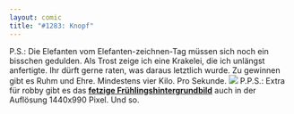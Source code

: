 ```yaml
---
layout: comic
title: "#1283: Knopf"
---
```


P.S.: 
Die Elefanten vom Elefanten-zeichnen-Tag müssen sich noch ein bisschen gedulden. Als Trost zeige ich eine Krakelei, die ich unlängst anfertigte. Ihr dürft gerne raten, was daraus letztlich wurde. Zu gewinnen gibt es Ruhm und Ehre. Mindestens vier Kilo. Pro Sekunde.
<img src="http://www.fonflatter.de/bilder/skizze.jpg">
P.P.S.:
Extra für robby gibt es das <a href="http://www.fonflatter.de/hintergrundbilder"><strong>fetzige Frühlingshintergrundbild</strong></a> auch in der Auflösung 1440x990 Pixel.
Und so.
